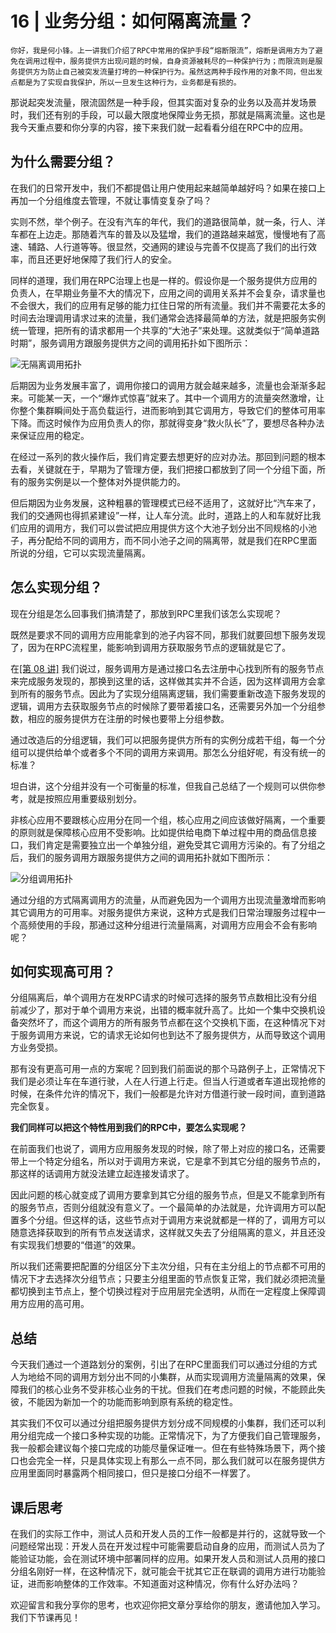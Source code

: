 # 16 | 业务分组：如何隔离流量？

    你好，我是何小锋。上一讲我们介绍了RPC中常用的保护手段“熔断限流”，熔断是调用方为了避免在调用过程中，服务提供方出现问题的时候，自身资源被耗尽的一种保护行为；而限流则是服务提供方为防止自己被突发流量打垮的一种保护行为。虽然这两种手段作用的对象不同，但出发点都是为了实现自我保护，所以一旦发生这种行为，业务都是有损的。

那说起突发流量，限流固然是一种手段，但其实面对复杂的业务以及高并发场景时，我们还有别的手段，可以最大限度地保障业务无损，那就是隔离流量。这也是我今天重点要和你分享的内容，接下来我们就一起看看分组在RPC中的应用。

## 为什么需要分组？

在我们的日常开发中，我们不都提倡让用户使用起来越简单越好吗？如果在接口上再加一个分组维度去管理，不就让事情变复杂了吗？

实则不然，举个例子。在没有汽车的年代，我们的道路很简单，就一条，行人、洋车都在上边走。那随着汽车的普及以及猛增，我们的道路越来越宽，慢慢地有了高速、辅路、人行道等等。很显然，交通网的建设与完善不仅提高了我们的出行效率，而且还更好地保障了我们行人的安全。

同样的道理，我们用在RPC治理上也是一样的。假设你是一个服务提供方应用的负责人，在早期业务量不大的情况下，应用之间的调用关系并不会复杂，请求量也不会很大，我们的应用有足够的能力扛住日常的所有流量。我们并不需要花太多的时间去治理调用请求过来的流量，我们通常会选择最简单的方法，就是把服务实例统一管理，把所有的请求都用一个共享的“大池子”来处理。这就类似于“简单道路时期”，服务调用方跟服务提供方之间的调用拓扑如下图所示：

![](https://static001.geekbang.org/resource/image/e8/85/e814da49a9c35b5e71df58b870234285.jpg "无隔离调用拓扑")

后期因为业务发展丰富了，调用你接口的调用方就会越来越多，流量也会渐渐多起来。可能某一天，一个“爆炸式惊喜”就来了。其中一个调用方的流量突然激增，让你整个集群瞬间处于高负载运行，进而影响到其它调用方，导致它们的整体可用率下降。而这时候作为应用负责人的你，那就得变身“救火队长”了，要想尽各种办法来保证应用的稳定。

在经过一系列的救火操作后，我们肯定要去想更好的应对办法。那回到问题的根本去看，关键就在于，早期为了管理方便，我们把接口都放到了同一个分组下面，所有的服务实例是以一个整体对外提供能力的。

但后期因为业务发展，这种粗暴的管理模式已经不适用了，这就好比“汽车来了，我们的交通网也得抓紧建设”一样，让人车分流。此时，道路上的人和车就好比我们应用的调用方，我们可以尝试把应用提供方这个大池子划分出不同规格的小池子，再分配给不同的调用方，而不同小池子之间的隔离带，就是我们在RPC里面所说的分组，它可以实现流量隔离。

## 怎么实现分组？

现在分组是怎么回事我们搞清楚了，那放到RPC里我们该怎么实现呢？

既然是要求不同的调用方应用能拿到的池子内容不同，那我们就要回想下服务发现了，因为在RPC流程里，能影响到调用方获取服务节点的逻辑就是它了。

在[\[第 08 讲\]](https://time.geekbang.org/column/article/208171) 我们说过，服务调用方是通过接口名去注册中心找到所有的服务节点来完成服务发现的，那换到这里的话，这样做其实并不合适，因为这样调用方会拿到所有的服务节点。因此为了实现分组隔离逻辑，我们需要重新改造下服务发现的逻辑，调用方去获取服务节点的时候除了要带着接口名，还需要另外加一个分组参数，相应的服务提供方在注册的时候也要带上分组参数。

通过改造后的分组逻辑，我们可以把服务提供方所有的实例分成若干组，每一个分组可以提供给单个或者多个不同的调用方来调用。那怎么分组好呢，有没有统一的标准？

坦白讲，这个分组并没有一个可衡量的标准，但我自己总结了一个规则可以供你参考，就是按照应用重要级别划分。

非核心应用不要跟核心应用分在同一个组，核心应用之间应该做好隔离，一个重要的原则就是保障核心应用不受影响。比如提供给电商下单过程中用的商品信息接口，我们肯定是需要独立出一个单独分组，避免受其它调用方污染的。有了分组之后，我们的服务调用方跟服务提供方之间的调用拓扑就如下图所示：

![](https://static001.geekbang.org/resource/image/12/69/128923fefc27a36d056393f9e9f25f69.jpg "分组调用拓扑")

通过分组的方式隔离调用方的流量，从而避免因为一个调用方出现流量激增而影响其它调用方的可用率。对服务提供方来说，这种方式是我们日常治理服务过程中一个高频使用的手段，那通过这种分组进行流量隔离，对调用方应用会不会有影响呢？

## 如何实现高可用？

分组隔离后，单个调用方在发RPC请求的时候可选择的服务节点数相比没有分组前减少了，那对于单个调用方来说，出错的概率就升高了。比如一个集中交换机设备突然坏了，而这个调用方的所有服务节点都在这个交换机下面，在这种情况下对于服务调用方来说，它的请求无论如何也到达不了服务提供方，从而导致这个调用方业务受损。

那有没有更高可用一点的方案呢？回到我们前面说的那个马路例子上，正常情况下我们是必须让车在车道行驶，人在人行道上行走。但当人行道或者车道出现抢修的时候，在条件允许的情况下，我们一般都是允许对方借道行驶一段时间，直到道路完全恢复。

**我们同样可以把这个特性用到我们的RPC中，要怎么实现呢？**

在前面我们也说了，调用方应用服务发现的时候，除了带上对应的接口名，还需要带上一个特定分组名，所以对于调用方来说，它是拿不到其它分组的服务节点的，那这样的话调用方就没法建立起连接发请求了。

因此问题的核心就变成了调用方要拿到其它分组的服务节点，但是又不能拿到所有的服务节点，否则分组就没有意义了。一个最简单的办法就是，允许调用方可以配置多个分组。但这样的话，这些节点对于调用方来说就都是一样的了，调用方可以随意选择获取到的所有节点发送请求，这样就又失去了分组隔离的意义，并且还没有实现我们想要的“借道”的效果。

所以我们还需要把配置的分组区分下主次分组，只有在主分组上的节点都不可用的情况下才去选择次分组节点；只要主分组里面的节点恢复正常，我们就必须把流量都切换到主节点上，整个切换过程对于应用层完全透明，从而在一定程度上保障调用方应用的高可用。

## 总结

今天我们通过一个道路划分的案例，引出了在RPC里面我们可以通过分组的方式人为地给不同的调用方划分出不同的小集群，从而实现调用方流量隔离的效果，保障我们的核心业务不受非核心业务的干扰。但我们在考虑问题的时候，不能顾此失彼，不能因为新加一个的功能而影响到原有系统的稳定性。

其实我们不仅可以通过分组把服务提供方划分成不同规模的小集群，我们还可以利用分组完成一个接口多种实现的功能。正常情况下，为了方便我们自己管理服务，我一般都会建议每个接口完成的功能尽量保证唯一。但在有些特殊场景下，两个接口也会完全一样，只是具体实现上有那么一点不同，那么我们就可以在服务提供方应用里面同时暴露两个相同接口，但只是接口分组不一样罢了。

## 课后思考

在我们的实际工作中，测试人员和开发人员的工作一般都是并行的，这就导致一个问题经常出现：开发人员在开发过程中可能需要启动自身的应用，而测试人员为了能验证功能，会在测试环境中部署同样的应用。如果开发人员和测试人员用的接口分组名刚好一样，在这种情况下，就可能会干扰其它正在联调的调用方进行功能验证，进而影响整体的工作效率。不知道面对这种情况，你有什么好办法吗？

欢迎留言和我分享你的思考，也欢迎你把文章分享给你的朋友，邀请他加入学习。我们下节课再见！
    